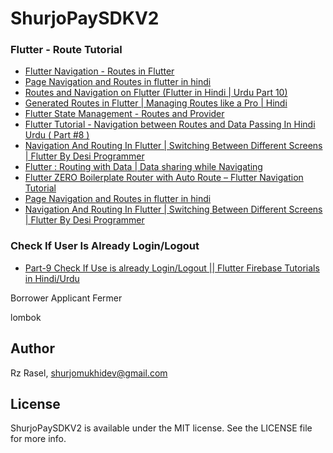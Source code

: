 # ShurjoPaySDKV2


### Flutter - Route Tutorial
- [Flutter Navigation - Routes in Flutter](https://youtu.be/kU1QYiLjqdQ)
- [Page Navigation and Routes in flutter in hindi](https://youtu.be/uKcXx_bmEd0)
- [Routes and Navigation on Flutter (Flutter in Hindi | Urdu Part 10)](https://youtu.be/D9PHBCCorQs)
- [Generated Routes in Flutter | Managing Routes like a Pro | Hindi](https://youtu.be/3A_jCWQEhAE)
- [Flutter State Management - Routes and Provider](https://youtu.be/1UM3hfupvnA)
- [Flutter Tutorial - Navigation between Routes and Data Passing In Hindi Urdu ( Part #8 )](https://youtu.be/zKKGMKI_u1g)
- [Navigation And Routing In Flutter | Switching Between Different Screens | Flutter By Desi Programmer](https://youtu.be/h92VcrPLtBM)
- [Flutter : Routing with Data | Data sharing while Navigating](https://youtu.be/o1fCzSlJUAQ)
- [Flutter ZERO Boilerplate Router with Auto Route – Flutter Navigation Tutorial](https://youtu.be/iVpVBmDhpJY)
- [Page Navigation and Routes in flutter in hindi](https://youtu.be/0-Gqq-Fw9ig)
- [Navigation And Routing In Flutter | Switching Between Different Screens | Flutter By Desi Programmer](https://youtu.be/h92VcrPLtBM)

### Check If User Is Already Login/Logout
- [Part-9 Check If Use is already Login/Logout || Flutter Firebase Tutorials in Hindi/Urdu](https://youtu.be/rHimRmRZE_o)

Borrower
Applicant
Fermer


lombok
## Author

Rz Rasel, shurjomukhidev@gmail.com

## License

ShurjoPaySDKV2 is available under the MIT license. See the LICENSE file for more info.
